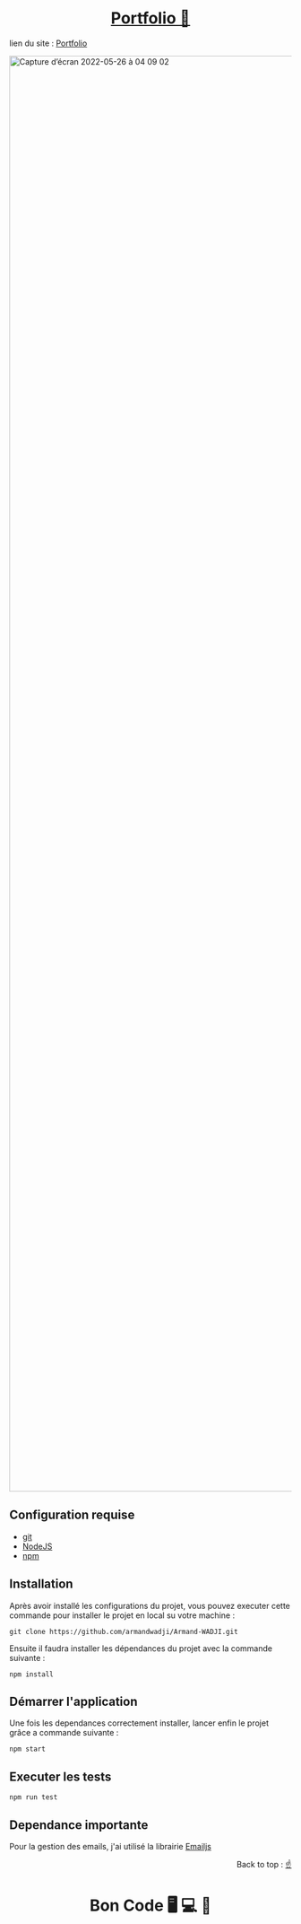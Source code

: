 <div>
  <h1 align="center">
    <a href="https://github.com/armandwadji/Armand-WADJI.git">Portfolio 💼
    </a>  
  </h1>
</div> 

lien du site : [Portfolio](https://armandwadji.netlify.app)

<img width="2560" alt="Capture d’écran 2022-05-26 à 04 09 02" src="https://user-images.githubusercontent.com/90448006/175752103-0d982774-66da-46be-99db-32147df8c9b1.png">

## Configuration requise

- [git][git]
- [NodeJS][node]
- [npm][npm]

## Installation
Après avoir installé les configurations du projet, vous pouvez executer cette commande pour installer le projet en local su votre machine :

```
git clone https://github.com/armandwadji/Armand-WADJI.git
```

Ensuite il faudra installer les dépendances du projet avec la commande suivante :

```
npm install
```
## Démarrer l'application
Une fois les dependances correctement installer, lancer enfin le projet grâce a commande suivante :

```
npm start
```

## Executer les tests

```
npm run test
```

## Dependance importante

Pour la gestion des emails, j'ai utilisé la librairie [Emailjs](https://www.emailjs.com/docs/)

<p align="right">Back to top : 
  <a href="#top">
    ☝
  </a>
</p>

<h1 align="center">Bon Code 🖥 💻 📱</h1>

<!-- prettier-ignore-start -->
[npm]: https://www.npmjs.com/
[node]: https://nodejs.org
[git]: https://git-scm.com/
<!-- prettier-ignore-end -->
